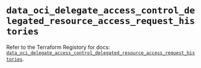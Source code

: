 # `data_oci_delegate_access_control_delegated_resource_access_request_histories`

Refer to the Terraform Registory for docs: [`data_oci_delegate_access_control_delegated_resource_access_request_histories`](https://registry.terraform.io/providers/oracle/oci/6.18.0/docs/data-sources/delegate_access_control_delegated_resource_access_request_histories).
